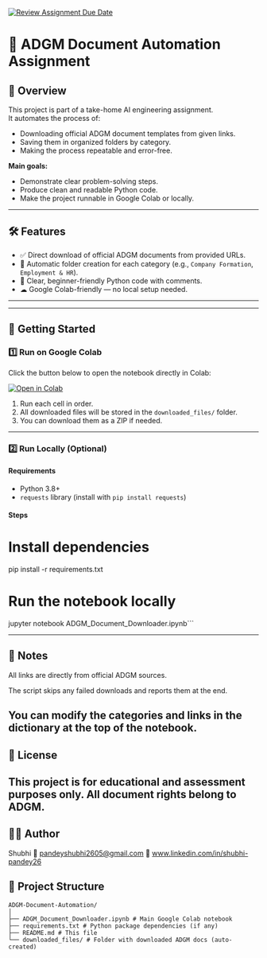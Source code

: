 [![Review Assignment Due Date](https://classroom.github.com/assets/deadline-readme-button-22041afd0340ce965d47ae6ef1cefeee28c7c493a6346c4f15d667ab976d596c.svg)](https://classroom.github.com/a/vgbm4cZ0)
# 📄 ADGM Document Automation Assignment

## 📌 Overview
This project is part of a take-home AI engineering assignment.  
It automates the process of:
- Downloading official ADGM document templates from given links.
- Saving them in organized folders by category.
- Making the process repeatable and error-free.

**Main goals:**
- Demonstrate clear problem-solving steps.
- Produce clean and readable Python code.
- Make the project runnable in Google Colab or locally.

---

## 🛠 Features
- ✅ Direct download of official ADGM documents from provided URLs.
- 📂 Automatic folder creation for each category (e.g., `Company Formation`, `Employment & HR`).
- 🧹 Clear, beginner-friendly Python code with comments.
- ☁ Google Colab-friendly — no local setup needed.

---

---

## 🚀 Getting Started

### **1️⃣ Run on Google Colab**
Click the button below to open the notebook directly in Colab:  

[![Open in Colab](https://colab.research.google.com/assets/colab-badge.svg)](https://colab.research.google.com/github/YOUR_GITHUB_USERNAME/YOUR_REPO_NAME/blob/main/ADGM_Document_Downloader.ipynb)

1. Run each cell in order.
2. All downloaded files will be stored in the `downloaded_files/` folder.
3. You can download them as a ZIP if needed.

---

### **2️⃣ Run Locally (Optional)**
#### **Requirements**
- Python 3.8+
- `requests` library (install with `pip install requests`)

#### **Steps**

# Install dependencies
pip install -r requirements.txt

# Run the notebook locally
jupyter notebook ADGM_Document_Downloader.ipynb```

---
## 🧠 Notes
All links are directly from official ADGM sources.

The script skips any failed downloads and reports them at the end.

You can modify the categories and links in the dictionary at the top of the notebook.
---
## 📜 License
This project is for educational and assessment purposes only.
All document rights belong to ADGM.
---
## 👩‍💻 Author
Shubhi
📧 pandeyshubhi2605@gmail.com
🔗 www.linkedin.com/in/shubhi-pandey26

## 📂 Project Structure
```plaintext
ADGM-Document-Automation/
│
├── ADGM_Document_Downloader.ipynb # Main Google Colab notebook
├── requirements.txt # Python package dependencies (if any)
├── README.md # This file
└── downloaded_files/ # Folder with downloaded ADGM docs (auto-created)

